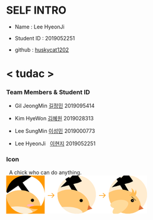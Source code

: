 # SELF INTRO

* Name : Lee HyeonJi

* Student ID : 2019052251

* github : [huskycat1202](https://huskycat1202.github.io)


# < tudac >

### Team Members & Student ID

* Gil JeongMin [길정민](https://kjmin622.github.io) 2019095414

* Kim HyeWon   [김혜원](https://iopopoi.github.io) 2019028313

* Lee SungMin  [이성민](https://lee-sungmin.github.io) 2019000773

* Lee HyeonJi  &nbsp; [이현지](https://huskycat1202.github.io) 2019052251

### Icon
&nbsp; A chick who can do anything.
<img src = "./Tudac.png" width="380">